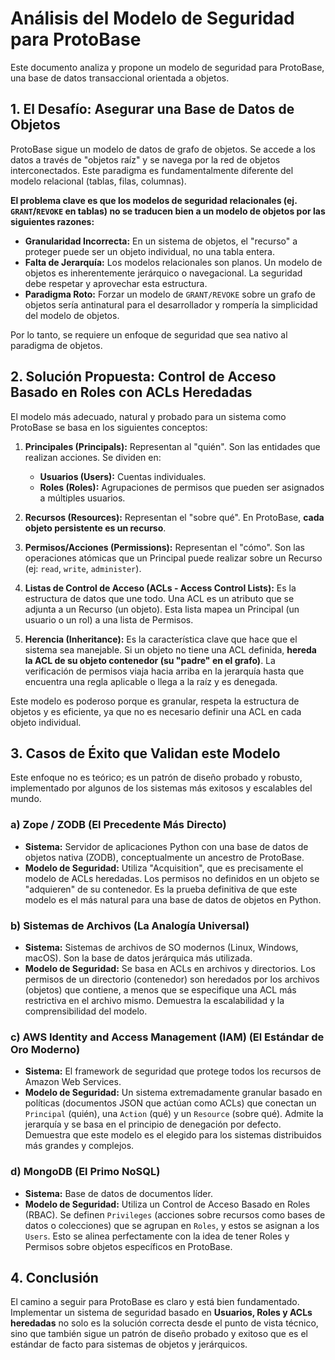 # Análisis del Modelo de Seguridad para ProtoBase

Este documento analiza y propone un modelo de seguridad para ProtoBase, una base de datos transaccional orientada a objetos.

## 1. El Desafío: Asegurar una Base de Datos de Objetos

ProtoBase sigue un modelo de datos de grafo de objetos. Se accede a los datos a través de "objetos raíz" y se navega por la red de objetos interconectados. Este paradigma es fundamentalmente diferente del modelo relacional (tablas, filas, columnas).

**El problema clave es que los modelos de seguridad relacionales (ej. `GRANT`/`REVOKE` en tablas) no se traducen bien a un modelo de objetos por las siguientes razones:**

*   **Granularidad Incorrecta:** En un sistema de objetos, el "recurso" a proteger puede ser un objeto individual, no una tabla entera.
*   **Falta de Jerarquía:** Los modelos relacionales son planos. Un modelo de objetos es inherentemente jerárquico o navegacional. La seguridad debe respetar y aprovechar esta estructura.
*   **Paradigma Roto:** Forzar un modelo de `GRANT/REVOKE` sobre un grafo de objetos sería antinatural para el desarrollador y rompería la simplicidad del modelo de objetos.

Por lo tanto, se requiere un enfoque de seguridad que sea nativo al paradigma de objetos.

## 2. Solución Propuesta: Control de Acceso Basado en Roles con ACLs Heredadas

El modelo más adecuado, natural y probado para un sistema como ProtoBase se basa en los siguientes conceptos:

1.  **Principales (Principals):** Representan al "quién". Son las entidades que realizan acciones. Se dividen en:
    *   **Usuarios (Users):** Cuentas individuales.
    *   **Roles (Roles):** Agrupaciones de permisos que pueden ser asignados a múltiples usuarios.

2.  **Recursos (Resources):** Representan el "sobre qué". En ProtoBase, **cada objeto persistente es un recurso**.

3.  **Permisos/Acciones (Permissions):** Representan el "cómo". Son las operaciones atómicas que un Principal puede realizar sobre un Recurso (ej: `read`, `write`, `administer`).

4.  **Listas de Control de Acceso (ACLs - Access Control Lists):** Es la estructura de datos que une todo. Una ACL es un atributo que se adjunta a un Recurso (un objeto). Esta lista mapea un Principal (un usuario o un rol) a una lista de Permisos.

5.  **Herencia (Inheritance):** Es la característica clave que hace que el sistema sea manejable. Si un objeto no tiene una ACL definida, **hereda la ACL de su objeto contenedor (su "padre" en el grafo)**. La verificación de permisos viaja hacia arriba en la jerarquía hasta que encuentra una regla aplicable o llega a la raíz y es denegada.

Este modelo es poderoso porque es granular, respeta la estructura de objetos y es eficiente, ya que no es necesario definir una ACL en cada objeto individual.

## 3. Casos de Éxito que Validan este Modelo

Este enfoque no es teórico; es un patrón de diseño probado y robusto, implementado por algunos de los sistemas más exitosos y escalables del mundo.

### a) Zope / ZODB (El Precedente Más Directo)

*   **Sistema:** Servidor de aplicaciones Python con una base de datos de objetos nativa (ZODB), conceptualmente un ancestro de ProtoBase.
*   **Modelo de Seguridad:** Utiliza "Acquisition", que es precisamente el modelo de ACLs heredadas. Los permisos no definidos en un objeto se "adquieren" de su contenedor. Es la prueba definitiva de que este modelo es el más natural para una base de datos de objetos en Python.

### b) Sistemas de Archivos (La Analogía Universal)

*   **Sistema:** Sistemas de archivos de SO modernos (Linux, Windows, macOS). Son la base de datos jerárquica más utilizada.
*   **Modelo de Seguridad:** Se basa en ACLs en archivos y directorios. Los permisos de un directorio (contenedor) son heredados por los archivos (objetos) que contiene, a menos que se especifique una ACL más restrictiva en el archivo mismo. Demuestra la escalabilidad y la comprensibilidad del modelo.

### c) AWS Identity and Access Management (IAM) (El Estándar de Oro Moderno)

*   **Sistema:** El framework de seguridad que protege todos los recursos de Amazon Web Services.
*   **Modelo de Seguridad:** Un sistema extremadamente granular basado en políticas (documentos JSON que actúan como ACLs) que conectan un `Principal` (quién), una `Action` (qué) y un `Resource` (sobre qué). Admite la jerarquía y se basa en el principio de denegación por defecto. Demuestra que este modelo es el elegido para los sistemas distribuidos más grandes y complejos.

### d) MongoDB (El Primo NoSQL)

*   **Sistema:** Base de datos de documentos líder.
*   **Modelo de Seguridad:** Utiliza un Control de Acceso Basado en Roles (RBAC). Se definen `Privileges` (acciones sobre recursos como bases de datos o colecciones) que se agrupan en `Roles`, y estos se asignan a los `Users`. Esto se alinea perfectamente con la idea de tener Roles y Permisos sobre objetos específicos en ProtoBase.

## 4. Conclusión

El camino a seguir para ProtoBase es claro y está bien fundamentado. Implementar un sistema de seguridad basado en **Usuarios, Roles y ACLs heredadas** no solo es la solución correcta desde el punto de vista técnico, sino que también sigue un patrón de diseño probado y exitoso que es el estándar de facto para sistemas de objetos y jerárquicos.